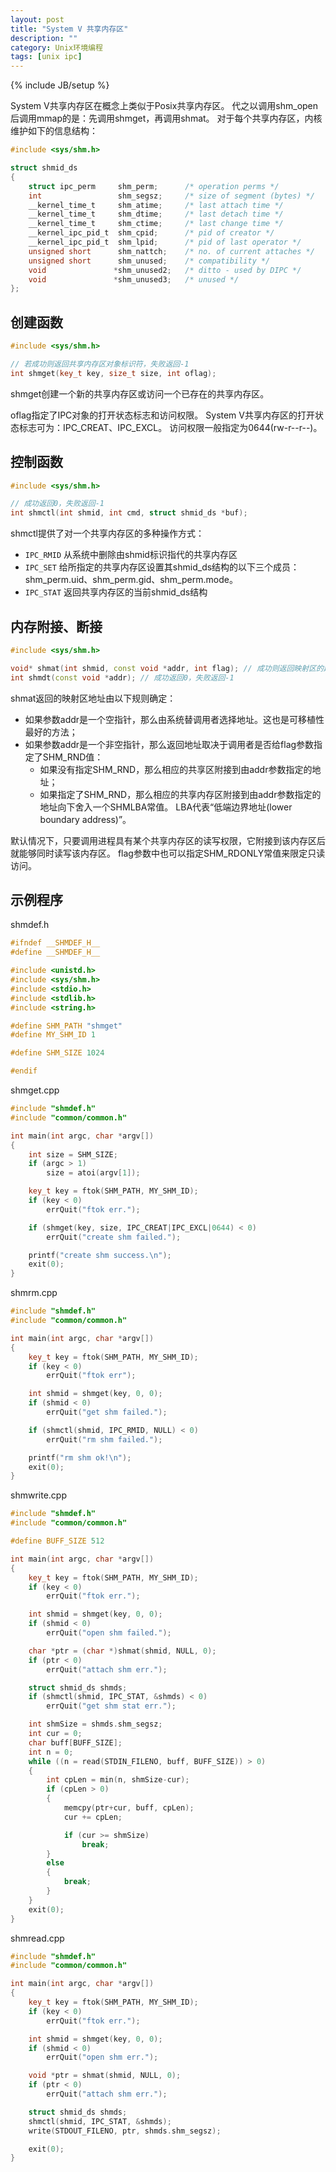 ```yaml
---
layout: post
title: "System V 共享内存区"
description: ""
category: Unix环境编程
tags: [unix ipc]
---
```

{% include JB/setup %}

System V共享内存区在概念上类似于Posix共享内存区。
代之以调用shm_open后调用mmap的是：先调用shmget，再调用shmat。
对于每个共享内存区，内核维护如下的信息结构：

``` c++
#include <sys/shm.h>

struct shmid_ds
{
	struct ipc_perm     shm_perm;      /* operation perms */
	int                 shm_segsz;     /* size of segment (bytes) */
	__kernel_time_t     shm_atime;     /* last attach time */
	__kernel_time_t     shm_dtime;     /* last detach time */
	__kernel_time_t     shm_ctime;     /* last change time */
	__kernel_ipc_pid_t  shm_cpid;      /* pid of creator */
	__kernel_ipc_pid_t  shm_lpid;      /* pid of last operator */
	unsigned short      shm_nattch;    /* no. of current attaches */
	unsigned short      shm_unused;    /* compatibility */
	void               *shm_unused2;   /* ditto - used by DIPC */
	void               *shm_unused3;   /* unused */
};
```

## 创建函数

``` c++
#include <sys/shm.h>

// 若成功则返回共享内存区对象标识符，失败返回-1
int shmget(key_t key, size_t size, int oflag);
```

shmget创建一个新的共享内存区或访问一个已存在的共享内存区。

oflag指定了IPC对象的打开状态标志和访问权限。
System V共享内存区的打开状态标志可为：IPC_CREAT、IPC_EXCL。
访问权限一般指定为0644(rw-r--r--)。

## 控制函数

``` c++
#include <sys/shm.h>

// 成功返回0，失败返回-1
int shmctl(int shmid, int cmd, struct shmid_ds *buf);
```

shmctl提供了对一个共享内存区的多种操作方式：

  + `IPC_RMID` 从系统中删除由shmid标识指代的共享内存区
  + `IPC_SET` 给所指定的共享内存区设置其shmid_ds结构的以下三个成员：shm_perm.uid、shm_perm.gid、shm_perm.mode。
  + `IPC_STAT` 返回共享内存区的当前shmid_ds结构

## 内存附接、断接

``` c++
#include <sys/shm.h>

void* shmat(int shmid, const void *addr, int flag); // 成功则返回映射区的起始地址，失败返回-1
int shmdt(const void *addr); // 成功返回0，失败返回-1
```

shmat返回的映射区地址由以下规则确定：

  + 如果参数addr是一个空指针，那么由系统替调用者选择地址。这也是可移植性最好的方法；
  + 如果参数addr是一个非空指针，那么返回地址取决于调用者是否给flag参数指定了SHM_RND值：
    - 如果没有指定SHM_RND，那么相应的共享区附接到由addr参数指定的地址；
	- 如果指定了SHM_RND，那么相应的共享内存区附接到由addr参数指定的地址向下舍入一个SHMLBA常值。
	  LBA代表“低端边界地址(lower boundary address)”。


默认情况下，只要调用进程具有某个共享内存区的读写权限，它附接到该内存区后就能够同时读写该内存区。
flag参数中也可以指定SHM_RDONLY常值来限定只读访问。

## 示例程序

shmdef.h

``` c++
#ifndef __SHMDEF_H__
#define __SHMDEF_H__

#include <unistd.h>
#include <sys/shm.h>
#include <stdio.h>
#include <stdlib.h>
#include <string.h>

#define SHM_PATH "shmget"
#define MY_SHM_ID 1

#define SHM_SIZE 1024

#endif
```

shmget.cpp

``` c++
#include "shmdef.h"
#include "common/common.h"

int main(int argc, char *argv[])
{
	int size = SHM_SIZE;
	if (argc > 1)
		size = atoi(argv[1]);

	key_t key = ftok(SHM_PATH, MY_SHM_ID);
	if (key < 0)
		errQuit("ftok err.");

	if (shmget(key, size, IPC_CREAT|IPC_EXCL|0644) < 0)
		errQuit("create shm failed.");

	printf("create shm success.\n");
	exit(0);
}
```

shmrm.cpp

``` c++
#include "shmdef.h"
#include "common/common.h"

int main(int argc, char *argv[])
{
	key_t key = ftok(SHM_PATH, MY_SHM_ID);
	if (key < 0)
		errQuit("ftok err");

	int shmid = shmget(key, 0, 0);
	if (shmid < 0)
		errQuit("get shm failed.");

	if (shmctl(shmid, IPC_RMID, NULL) < 0)
		errQuit("rm shm failed.");

	printf("rm shm ok!\n");
	exit(0);
}
```

shmwrite.cpp

``` c++
#include "shmdef.h"
#include "common/common.h"

#define BUFF_SIZE 512

int main(int argc, char *argv[])
{
	key_t key = ftok(SHM_PATH, MY_SHM_ID);
	if (key < 0)
		errQuit("ftok err.");

	int shmid = shmget(key, 0, 0);
	if (shmid < 0)
		errQuit("open shm failed.");

	char *ptr = (char *)shmat(shmid, NULL, 0);
	if (ptr < 0)
		errQuit("attach shm err.");

	struct shmid_ds shmds;
	if (shmctl(shmid, IPC_STAT, &shmds) < 0)
		errQuit("get shm stat err.");

	int shmSize = shmds.shm_segsz;
	int cur = 0;
	char buff[BUFF_SIZE];
	int n = 0;
	while ((n = read(STDIN_FILENO, buff, BUFF_SIZE)) > 0)
	{
		int cpLen = min(n, shmSize-cur);
		if (cpLen > 0)
		{
			memcpy(ptr+cur, buff, cpLen);
			cur += cpLen;

			if (cur >= shmSize)
				break;
		}
		else
		{
			break;
		}
	}
	exit(0);
}
```

shmread.cpp

``` c++
#include "shmdef.h"
#include "common/common.h"

int main(int argc, char *argv[])
{
	key_t key = ftok(SHM_PATH, MY_SHM_ID);
	if (key < 0)
		errQuit("ftok err.");

	int shmid = shmget(key, 0, 0);
	if (shmid < 0)
		errQuit("open shm err.");

	void *ptr = shmat(shmid, NULL, 0);
	if (ptr < 0)
		errQuit("attach shm err.");

	struct shmid_ds shmds;
	shmctl(shmid, IPC_STAT, &shmds);
	write(STDOUT_FILENO, ptr, shmds.shm_segsz);

	exit(0);
}
```
